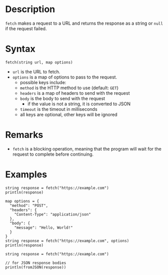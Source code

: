 # Description

`fetch` makes a request to a URL and returns the response as a string or `null` if the request failed.

# Syntax

```step
fetch(string url, map options)
```

- `url` is the URL to fetch.
- `options` is a map of options to pass to the request.
    - possible keys include:
    - `method` is the HTTP method to use (default: `GET`)
    - `headers` is a map of headers to send with the request
    - `body` is the body to send with the request
        - if the value is not a string, it is converted to JSON
    - `timeout` is the timeout in milliseconds
    - all keys are optional, other keys will be ignored

# Remarks

- `fetch` is a blocking operation, meaning that the program will wait for the request to complete before continuing.

# Examples

```step
string response = fetch("https://example.com")
println(response)
```

```step
map options = {
  "method": "POST",
  "headers": {
    "Content-Type": "application/json"
  },
  "body": {
    "message": "Hello, World!"
  }
}
string response = fetch("https://example.com", options)
println(response)
```

```step
string response = fetch("https://example.com")

// for JSON response bodies
println(fromJSON(response))
```
